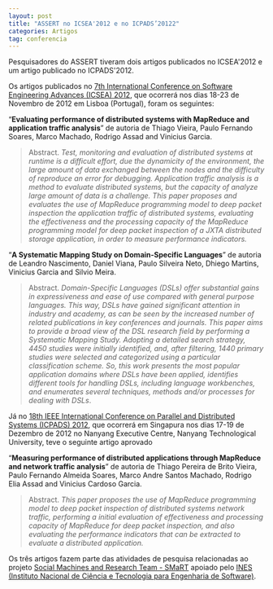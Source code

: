 ```yaml
---
layout: post
title: "ASSERT no ICSEA'2012 e no ICPADS’20122"
categories: Artigos
tag: conferencia
---
```


Pesquisadores do ASSERT tiveram dois artigos publicados no ICSEA'2012 e um artigo publicado no ICPADS'2012.

Os artigos publicados no&nbsp;[7th International Conference on Software Engineering Advances (ICSEA) 2012](http://www.iaria.org/conferences2012/ICSEA12.html), que ocorrerá nos dias 18-23 de Novembro de 2012 em Lisboa (Portugal),&nbsp;foram os seguintes:

“**Evaluating performance of distributed systems with MapReduce and application traffic analysis**” de autoria de Thiago Vieira, Paulo Fernando Soares, Marco Machado, Rodrigo Assad and Vinicius Garcia.

> Abstract. _Test, monitoring and evaluation of distributed systems at runtime is a difficult effort, due the dynamicity of the environment, the large amount of data exchanged between the nodes and the difficulty of reproduce an error for debugging. Application traffic analysis is a method to evaluate distributed systems, but the capacity of analyze large amount of data is a challenge. This paper proposes and evaluates the use of MapReduce programming model to deep packet inspection the application traffic of distributed systems, evaluating the effectiveness and the processing capacity of the MapReduce programming model for deep packet inspection of a JXTA distributed storage application, in order to measure performance indicators._

“**A Systematic Mapping Study on Domain-Specific Languages**” de autoria de Leandro Nascimento, Daniel Viana, Paulo Silveira Neto, Dhiego Martins, Vinicius Garcia and Silvio Meira.

> Abstract. _Domain-Specific Languages (DSLs) offer substantial gains in expressiveness and ease of use compared with general purpose languages. This way, DSLs have gained significant attention in industry and academy, as can be seen by the increased number of related publications in key conferences and journals. This paper aims to provide a broad view of the DSL research field by performing a Systematic Mapping Study. Adopting a detailed search strategy, 4450 studies were initially identified, and, after filtering, 1440 primary studies were selected and categorized using a particular classification scheme. So, this work presents the most popular application domains where DSLs have been applied, identifies different tools for handling DSLs, including language workbenches, and enumerates several techniques, methods and/or processes for dealing with DSLs_.

Já no&nbsp;[18th IEEE International Conference on Parallel and Distributed Systems (ICPADS) 2012](http://pdcc.ntu.edu.sg/icpads2012/), que ocorrerá em&nbsp;Singapura&nbsp;nos dias&nbsp;17-19 de Dezembro de 2012 no&nbsp;Nanyang Executive Centre, Nanyang Technological University, teve o seguinte artigo aprovado

“**Measuring performance of distributed applications through MapReduce and network traffic analysis**” de autoria de Thiago Pereira de Brito Vieira, Paulo Fernando Almeida Soares, Marco Andre Santos Machado, Rodrigo Elia Assad and Vinicius Cardoso Garcia.

> Abstract. _This paper proposes the use of MapReduce programming model to deep packet inspection of distributed systems network traffic, performing a initial evaluation of effectiveness and processing capacity of MapReduce for deep packet inspection, and also evaluating the performance indicators that can be extracted to evaluate a distributed application._

Os três artigos fazem parte das atividades de pesquisa relacionadas ao projeto&nbsp;[Social Machines and Research Team - SMaRT](http://www.ines.org.br/?p=502)&nbsp;apoiado pelo&nbsp;[INES (Instituto Nacional de Ciência e Tecnologia para Engenharia de Software)](http://www.ines.org.br/).&nbsp;